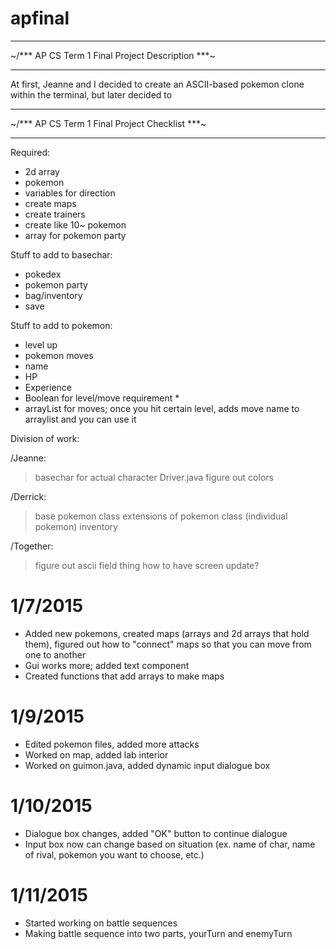 apfinal
=======

  ___________________________________________
~/*** AP CS Term 1 Final Project Description ***\~
 _____________________________________________

 At first, Jeanne and I decided to create an ASCII-based pokemon
 clone within the terminal, but later decided to


  ___________________________________________
~/*** AP CS Term 1 Final Project Checklist ***\~
 _____________________________________________

Required:
- 2d array
- pokemon
- variables for direction
- create maps
- create trainers
- create like 10~ pokemon
- array for pokemon party


Stuff to add to basechar:
- pokedex
- pokemon party
- bag/inventory
- save

Stuff to add to pokemon:
- level up
- pokemon moves
- name
- HP
- Experience
- Boolean for level/move requirement *
- arrayList for moves; once you hit certain level, adds move name to arraylist
  and you can use it

Division of work:

 /Jeanne:
> basechar for actual character
> Driver.java
> figure out colors

 /Derrick:
> base pokemon class
> extensions of pokemon class (individual pokemon)
> inventory

/Together:
> figure out ascii field thing
> how to have screen update?

1/7/2015
=======
- Added new pokemons, created maps (arrays and 2d arrays that hold them), figured out how to "connect" maps so that you can move from one to another
- Gui works more; added text component
- Created functions that add arrays to make maps

1/9/2015
=======
- Edited pokemon files, added more attacks
- Worked on map, added lab interior
- Worked on guimon.java, added dynamic input dialogue box

1/10/2015
======
- Dialogue box changes, added "OK" button to continue dialogue
- Input box now can change based on situation (ex. name of char, name of rival, pokemon you want to choose, etc.)

1/11/2015
=======
- Started working on battle sequences
- Making battle sequence into two parts, yourTurn and enemyTurn


